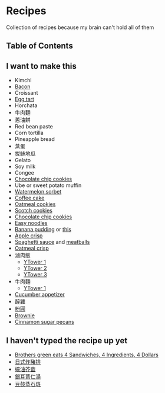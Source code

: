 # Recipes

Collection of recipes because my brain can't hold all of them

## Table of Contents

## I want to make this

- Kimchi
- [Bacon](pork/bacon.md)
- Croissant
- [Egg tart](https://www.facebook.com/watch/?v=758018611298081)
- Horchata
- 牛肉麵
- 蔥油餅
- Red bean paste
- Corn tortilla
- Pineapple bread
- 蒸蛋
- 拔絲地瓜
- Gelato
- Soy milk
- Congee
- [Chocolate chip cookies](https://www.youtube.com/watch?v=17lp_x27_RI)
- Ube or sweet potato muffin
- [Watermelon sorbet](https://www.asweetpeachef.com/watermelon-sorbet/)
- [Coffee cake](https://old.reddit.com/r/Old_Recipes/comments/cugvwq/my_grandmothers_coffee_cake_recipe_a_staple_on/)
- [Oatmeal cookies](https://www.reddit.com/r/Old_Recipes/comments/cdzmtv/the_oatmeal_cookies_my_grandmother_always_made/)
- [Scotch cookies](https://www.reddit.com/r/Old_Recipes/comments/cj44x1/was_looking_into_a_murder_that_took_place_in_my/)
- [Chocolate chip cookies](https://old.reddit.com/r/Old_Recipes/comments/cgsh8v/tested_usewamyruths_grandmas_chocolate_chip/)
- [Easy noodles](https://www.youtube.com/watch?v=ssiuQH-0wCM)
- [Banana pudding](https://www.pauladeen.com/recipe/not-yo-mamas-banana-pudding/) or [this](https://old.reddit.com/r/Old_Recipes/comments/cfc930/moms_awardwinning_bread_pudding_bon_ton/)
- [Apple crisp](https://www.reddit.com/r/Old_Recipes/comments/cz6dxh/apple_crisp_my_familys_favorite_dessert_growing/)
- [Spaghetti sauce](https://old.reddit.com/r/EatCheapAndHealthy/comments/cauan2/wow_so_i_finally_decided_to_make_my_own_tomato/) and [meatballs](https://old.reddit.com/r/Old_Recipes/comments/csjgzk/greatgreat_grandmothers_chicago_italian_meatballs/)
- [Oatmeal crisp](https://old.reddit.com/r/Old_Recipes/comments/cdzmtv/the_oatmeal_cookies_my_grandmother_always_made/)
- 滷肉飯
  - [YTower 1](https://www.facebook.com/watch/?v=2695703003775471)
  - [YTower 2](https://www.facebook.com/watch/?v=2298872370163549)
  - [YTower 3](https://www.facebook.com/watch/?v=2652924384720000)
- 牛肉麵
  - [YTower 1](https://www.facebook.com/watch/?v=2421816518099518)
- [Cucumber appetizer](https://www.facebook.com/watch/?v=2566725220044928)
- [醉雞](https://www.facebook.com/watch/?v=2630328250351291)
- [粉圓](https://www.facebook.com/watch/?v=2422199111395794)
- [Brownie](https://www.reddit.com/r/Old_Recipes/comments/cusmzf/from_my_97yrold_grandmothers_recipe_box_i_find_it/)
- [Cinnamon sugar pecans](https://old.reddit.com/r/Old_Recipes/comments/crwc5h/my_aunt_sues_cinnamon_sugar_pecans_we_make_them/)

## I haven't typed the recipe up yet

- [Brothers green eats 4 Sandwiches, 4 Ingredients, 4 Dollars](https://www.youtube.com/watch?v=kiDEmxFYkwc)
- [日式炸豬排](https://www.youtube.com/watch?v=1BNWzU9s_Ro)
- [蠔油芥藍](https://www.youtube.com/watch?v=Zl79DmpfbG0&t=292s)
- [銀耳薏仁湯](http://cshtheresa.pixnet.net/blog/post/42634145-%E3%80%90%E6%9C%89%E9%9B%BB%E9%8D%8B%E5%A5%BD%E7%B0%A1%E5%96%AE%E3%80%91%E9%8A%80%E8%80%B3%E8%96%8F%E4%BB%81%E6%B9%AF)
- [豆鼓蒸石斑](http://sandy9221.pixnet.net/blog/post/174102003-%E8%B6%85%E4%B8%8B%E9%A3%AF%E9%AE%AE%E9%AD%9A%E6%96%99%E7%90%86~%E8%B1%86%E9%BC%93%E8%92%B8%E7%9F%B3%E6%96%91)
